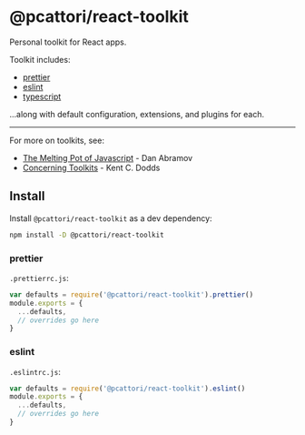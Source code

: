 # @pcattori/react-toolkit

Personal toolkit for React apps.

Toolkit includes:

- [prettier](https://prettier.io/)
- [eslint](https://eslint.org/)
- [typescript](https://www.typescriptlang.org/)

...along with default configuration, extensions, and plugins for each.

---

For more on toolkits, see:

- [The Melting Pot of Javascript](https://youtu.be/G39lKaONAlA) - Dan Abramov
- [Concerning Toolkits](https://kentcdodds.com/blog/concerning-toolkits) - Kent C. Dodds

## Install

Install `@pcattori/react-toolkit` as a dev dependency:

```sh
npm install -D @pcattori/react-toolkit
```

### prettier

`.prettierrc.js`:

```js
var defaults = require('@pcattori/react-toolkit').prettier()
module.exports = {
  ...defaults,
  // overrides go here
}
```

### eslint

`.eslintrc.js`:

```js
var defaults = require('@pcattori/react-toolkit').eslint()
module.exports = {
  ...defaults,
  // overrides go here
}
```
